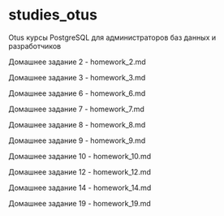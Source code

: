 # studies_otus
Otus курсы PostgreSQL для администраторов баз данных и разработчиков 

Домашнее задание 2 - homework_2.md 

Домашнее задание 3 - homework_3.md

Домашнее задание 6 - homework_6.md

Домашнее задание 7 - homework_7.md

Домашнее задание 8 - homework_8.md

Домашнее задание 9 - homework_9.md

Домашнее задание 10 - homework_10.md

Домашнее задание 12 - homework_12.md

Домашнее задание 14 - homework_14.md

Домашнее задание 19 - homework_19.md
